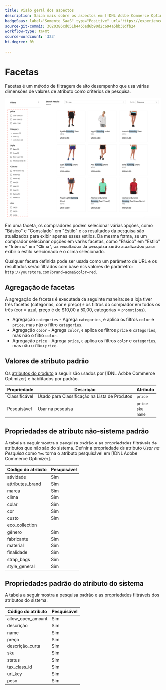 ```yaml
---
title: Visão geral dos aspectos
description: Saiba mais sobre os aspectos em [!DNL Adobe Commerce Optimizer] e como eles melhoram os resultados da pesquisa.
badgeSaas: label="Somente SaaS" type="Positive" url="https://experienceleague.adobe.com/pt-br/docs/commerce/user-guides/product-solutions" tooltip="Aplicável somente a projetos do Adobe Commerce as a Cloud Service e do Adobe Commerce Optimizer (infraestrutura SaaS gerenciada pela Adobe)."
source-git-commit: 3020386cd051b4453ed6b90d2c694a5bb31dfb24
workflow-type: tm+mt
source-wordcount: '323'
ht-degree: 0%

---
```


# Facetas

Facetas é um método de filtragem de alto desempenho que usa várias dimensões de valores de atributo como critérios de pesquisa.

![Resultados de pesquisa filtrados](../../assets/storefront-search-results-run.png)

Em uma faceta, os compradores podem selecionar várias opções, como &quot;Básico&quot; e &quot;Consolado&quot; em &quot;Estilo&quot; e os resultados da pesquisa são atualizados para exibir apenas esses estilos. Da mesma forma, se um comprador selecionar opções em várias facetas, como &quot;Básico&quot; em &quot;Estilo&quot; e &quot;Interno&quot; em &quot;Clima&quot;, os resultados da pesquisa serão atualizados para exibir o estilo selecionado e o clima selecionado.

Qualquer faceta definida pode ser usada como um parâmetro de URL e os resultados serão filtrados com base nos valores de parâmetro: `http://yourstore.com?brand=acme&color=red`.

## Agregação de facetas

A agregação de facetas é executada da seguinte maneira: se a loja tiver três facetas (categorias, cor e preço) e os filtros do comprador em todos os três (cor = azul, preço é de $10,00 a 50,00, categorias = `promotions`).

- Agregação `categories` - Agrega `categories`, e aplica os filtros `color` e `price`, mas não o filtro `categories`.
- Agregação `color` - Agrega `color`, e aplica os filtros `price` e `categories`, mas não o filtro `color`.
- Agregação `price` - Agrega `price`, e aplica os filtros `color` e `categories`, mas não o filtro `price`.

## Valores de atributo padrão

Os [atributos do produto](https://developer-stage.adobe.com/commerce/services/composable-catalog/data-ingestion/api-reference/#operation/createProductMetadata) a seguir são usados por [!DNL Adobe Commerce Optimizer] e habilitados por padrão.

| Propriedade | Descrição | Atributo |
|---|---|---|
| Classificável | Usado para Classificação na Lista de Produtos | `price` |
| Pesquisável | Usar na pesquisa | `price` <br />`sku`<br />`name` |

## Propriedades de atributo não-sistema padrão

A tabela a seguir mostra a pesquisa padrão e as propriedades filtráveis de atributos que não são do sistema. Definir a propriedade de atributo *Usar na Pesquisa* como `Yes` torna o atributo pesquisável em [!DNL Adobe Commerce Optimizer].

| Código do atributo | Pesquisável |
|--- |--- |
| atividade | Sim |
| attributes_brand | Sim |
| marca | Sim |
| clima | Sim |
| colar | Sim |
| cor | Sim |
| custo | Sim |
| eco_collection |
| gênero | Sim |
| fabricante | Sim |
| material | Sim |
| finalidade | Sim |
| strap_bags | Sim |
| style_general | Sim |

## Propriedades padrão do atributo do sistema

A tabela a seguir mostra a pesquisa padrão e as propriedades filtráveis dos atributos do sistema.

| Código do atributo | Pesquisável |
|--- |--- |
| allow_open_amount | Sim |
| descrição | Sim |
| name | Sim |
| preço | Sim |
| descrição_curta | Sim |
| sku | Sim |
| status | Sim |
| tax_class_id | Sim |
| url_key | Sim |
| peso | Sim |
